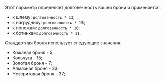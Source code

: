 Этот параметр определяет долговечность вашей брони и применяется:

* к шлему: `долговечность * 13`;
* к нагруднику: `долговечность * 15`;
* к поножам: `долговечность * 16`;
* к ботинкам: `долговечность * 11`.

Стандартная броня использует следующие значения:

* Кожаная броня - 5;
* Кольчуга - 15;
* Золотая броня - 7;
* Алмазная броня - 33;
* Незеритовая броня - 37;